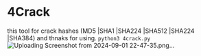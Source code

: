 # 4Crack
this tool for crack hashes (MD5 |SHA1 |SHA224 |SHA512 |SHA224 |SHA384) and thnaks for using.
`python3 4crack.py`
![Uploading Screenshot from 2024-09-01 22-47-35.png…]()
